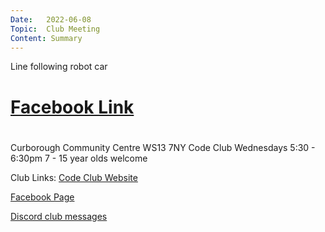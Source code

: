 ```yaml
---
Date:   2022-06-08
Topic:  Club Meeting
Content: Summary
---
```

Line following robot car

# [Facebook Link](https://www.facebook.com/1481985248595237/posts/4923046207822440/)

#
Curborough Community Centre
WS13 7NY
Code Club
Wednesdays 5:30 - 6:30pm
7 - 15 year olds welcome

Club Links:
[Code Club Website](https://lichfield-code-club.github.io/)

[Facebook Page](https://www.facebook.com/LichfieldCoders)

[Discord club messages](https://discord.gg/szz6xGK)
